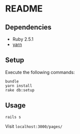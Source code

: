 # README

## Dependencies

+ Ruby 2.5.1
+ [yarn](https://yarnpkg.com/lang/en/docs/install/#debian-stable)

## Setup

Execute the following commands:

```
bundle
yarn install
rake db:setup
```

## Usage

```
rails s
```

Visit `localhost:3000/pages/`
